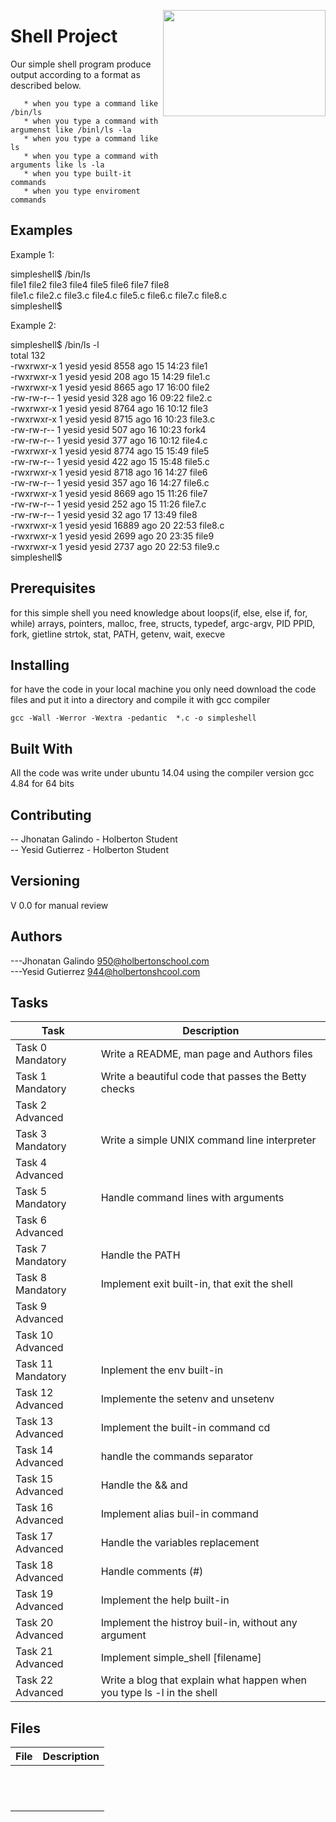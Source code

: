 <p>
<img width="260" height="170" src="https://davidjohncoleman.com/wp-djc/wp-content/uploads/2017/06/HBTN-Borderless-CMYK-Logo-Vertical-Color-Black@1200ppi-300x236.png" align="right" >
</p>





# Shell Project

Our simple shell program produce output according to a format as described below.
                                                                                
       * when you type a command like /bin/ls                                   
       * when you type a command with argumenst like /binl/ls -la               
       * when you type a command like ls                                        
       * when you type a command with arguments like ls -la                     
       * when you type built-it commands                                        
       * when you type enviroment commands                                      
                                                                                
## Examples                                                                     
                                                                                
Example 1:                                                                      
                                                                                
simpleshell$ /bin/ls                                                            
file1	     file2    file3    file4     file5     file6    file7    file8      
file1.c	     file2.c  file3.c  file4.c   file5.c   file6.c  file7.c  file8.c    
simpleshell$                                                                    
                                                                                
Example 2:                                                                      
                                                                                
simpleshell$ /bin/ls -l                                                         
total 132                                                                       
-rwxrwxr-x 1 yesid yesid  8558 ago 15 14:23 file1                               
-rwxrwxr-x 1 yesid yesid   208 ago 15 14:29 file1.c                             
-rwxrwxr-x 1 yesid yesid  8665 ago 17 16:00 file2                               
-rw-rw-r--   1 yesid yesid   328 ago 16 09:22 file2.c                             
-rwxrwxr-x 1 yesid yesid  8764 ago 16 10:12 file3                               
-rwxrwxr-x 1 yesid yesid  8715 ago 16 10:23 file3.c                             
-rw-rw-r--  1 yesid yesid   507 ago 16 10:23 fork4                               
-rw-rw-r--  1 yesid yesid   377 ago 16 10:12 file4.c                             
-rwxrwxr-x 1 yesid yesid  8774 ago 15 15:49 file5                               
-rw-rw-r--  1 yesid yesid   422 ago 15 15:48 file5.c                             
-rwxrwxr-x 1 yesid yesid  8718 ago 16 14:27 file6                               
-rw-rw-r--  1 yesid yesid   357 ago 16 14:27 file6.c                             
-rwxrwxr-x 1 yesid yesid  8669 ago 15 11:26 file7                               
-rw-rw-r--  1 yesid yesid   252 ago 15 11:26 file7.c                             
-rw-rw-r--  1 yesid yesid    32 ago 17 13:49 file8                               
-rwxrwxr-x  1 yesid yesid 16889 ago 20 22:53 file8.c                             
-rwxrwxr-x  1 yesid yesid  2699 ago 20 23:35 file9                               
-rwxrwxr-x  1 yesid yesid  2737 ago 20 22:53 file9.c                             
simpleshell$                                                                    
## Prerequisites

for this simple shell you need knowledge about loops(if, else, else if, for, while)
 arrays, pointers, malloc, free, structs, typedef, argc-argv, PID PPID, fork, gietline
strtok, stat, PATH, getenv, wait, execve

## Installing

for have the code in your local machine you only need download the code files and put it into a directory and compile it with gcc compiler 
```
gcc -Wall -Werror -Wextra -pedantic  *.c -o simpleshell
```
## Built With

All the code was write under ubuntu 14.04 using the compiler version
gcc 4.84 for 64 bits

## Contributing

-- Jhonatan Galindo - Holberton Student                                         
-- Yesid Gutierrez - Holberton Student                                          

## Versioning

V 0.0 for manual review

## Authors

---Jhonatan Galindo   950@holbertonschool.com                                  
---Yesid Gutierrez  944@holbertonshcool.com                                    

## Tasks

| Task               | Description                              |
| ------------------ | ---------------------------------------- |
| Task 0 Mandatory   | Write a README, man page and Authors files |
| Task 1 Mandatory   | Write a beautiful code that passes the Betty checks |
| Task 2 Advanced    |  |
| Task 3 Mandatory   | Write a simple UNIX command line interpreter |
| Task 4 Advanced    |  |
| Task 5  Mandatory  | Handle command lines with arguments |
| Task 6 Advanced    |  |
| Task 7 Mandatory   | Handle the PATH |
| Task 8 Mandatory   | Implement exit built-in, that exit the shell |
| Task 9 Advanced    |  |
| Task 10 Advanced   |  |
| Task 11 Mandatory  | Inplement the env built-in|
| Task 12 Advanced   | Implemente the setenv and unsetenv |
| Task 13 Advanced   | Implement the built-in command cd|
| Task 14 Advanced   | handle the commands separator |
| Task 15 Advanced   | Handle the && and || shell logical operators|
| Task 16 Advanced   | Implement alias buil-in command|
| Task 17 Advanced   | Handle the variables replacement|
| Task 18 Advanced   | Handle comments (#)|
| Task 19 Advanced   | Implement the help built-in|
| Task 20 Advanced   | Implement the histroy buil-in, without any argument|
| Task 21 Advanced   | Implement simple_shell [filename]|
| Task 22 Advanced   | Write a blog that explain what happen when you type ls -l in the shell|
                                                                             
## Files

| File               | Description                              |
| ------------------ | ---------------------------------------- |
|         |  |
|         |  |
|         |  |
|         |  |
|         |  |
|         |  |
|         |  |
|         |  |
|         |  |
|         |  |
|         |  |
|         |  |
